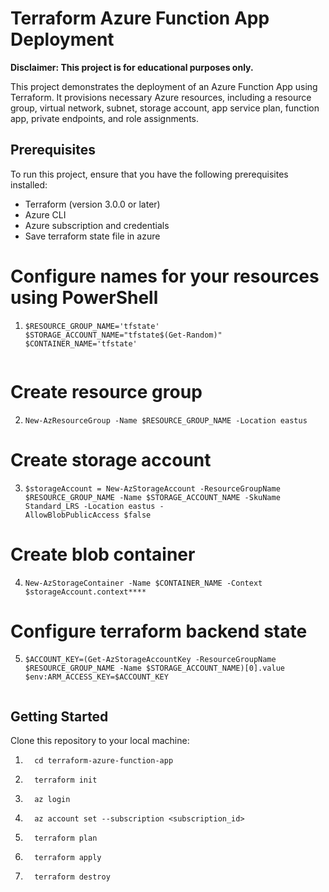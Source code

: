 # Terraform Azure Function App Deployment

**Disclaimer: This project is for educational purposes only.**

This project demonstrates the deployment of an Azure Function App using Terraform. It provisions necessary Azure resources, including a resource group, virtual network, subnet, storage account, app service plan, function app, private endpoints, and role assignments.


## Prerequisites

To run this project, ensure that you have the following prerequisites installed:

- Terraform (version 3.0.0 or later)
- Azure CLI
- Azure subscription and credentials
- Save terraform state file in azure

# Configure names for your resources using PowerShell 
 1. ```shell
    $RESOURCE_GROUP_NAME='tfstate'
    $STORAGE_ACCOUNT_NAME="tfstate$(Get-Random)"
    $CONTAINER_NAME='tfstate'
  
# Create resource group
2. ```shell
   New-AzResourceGroup -Name $RESOURCE_GROUP_NAME -Location eastus

# Create storage account
3. ```shell
   $storageAccount = New-AzStorageAccount -ResourceGroupName $RESOURCE_GROUP_NAME -Name $STORAGE_ACCOUNT_NAME -SkuName Standard_LRS -Location eastus -   
   AllowBlobPublicAccess $false

# Create blob container
4. ```shell
   New-AzStorageContainer -Name $CONTAINER_NAME -Context $storageAccount.context****

# Configure terraform backend state
5. ```shell
   $ACCOUNT_KEY=(Get-AzStorageAccountKey -ResourceGroupName $RESOURCE_GROUP_NAME -Name $STORAGE_ACCOUNT_NAME)[0].value
   $env:ARM_ACCESS_KEY=$ACCOUNT_KEY


## Getting Started

 Clone this repository to your local machine:

1. ```shell
     cd terraform-azure-function-app
2. ```shell
     terraform init
3. ```shell
     az login
4. ```shell
     az account set --subscription <subscription_id>
5. ```shell
     terraform plan
6. ```shell
     terraform apply
7. ```shell
     terraform destroy

